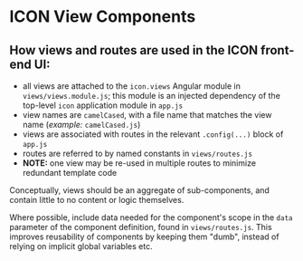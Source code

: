ICON View Components
====================

How views and routes are used in the ICON front-end UI:
-------------------------------------------------------

- all views are attached to the ```icon.views``` Angular module in ```views/views.module.js```; this module is an injected dependency of the top-level ```icon``` application module in ```app.js```
- view names are ```camelCased```, with a file name that matches the view name (*example:* `camelCased.js`)
- views are associated with routes in the relevant ```.config(...)``` block of ```app.js```
- routes are referred to by named constants in ```views/routes.js```
- **NOTE:** one view may be re-used in multiple routes to minimize redundant template code


Conceptually, views should be an aggregate of sub-components, and contain little to no content or logic themselves.


Where possible, include data needed for the component's scope in the ```data``` parameter of the component definition, found in ```views/routes.js```. This improves reusability of components by keeping them "dumb", instead of relying on implicit global variables etc.

